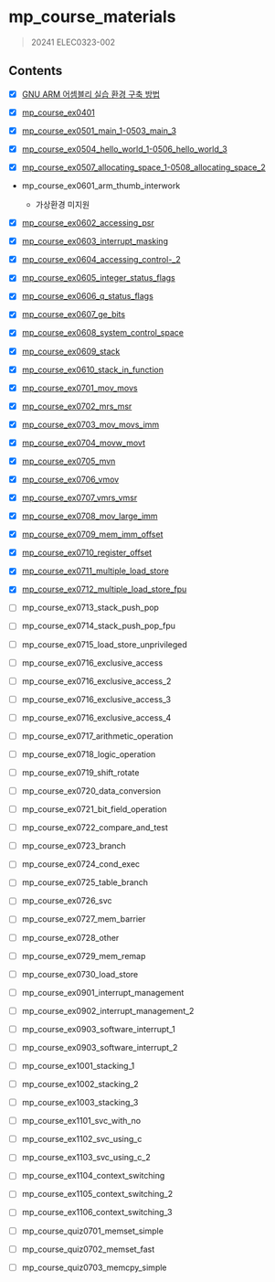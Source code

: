 # mp_course_materials

> 20241 ELEC0323-002

## Contents

- [x] [GNU ARM 어셈블리 실습 환경 구축 방법](gnu-arm-어셈블리-실습-환경-구축-방법.md)

- [x] [mp_course_ex0401](mp_course_ex0401.md)

- [x] [mp_course_ex0501_main_1-0503_main_3](mp_course_ex0501_main_1-0503_main_3.md)

- [x] [mp_course_ex0504_hello_world_1-0506_hello_world_3](mp_course_ex0504_hello_world_1-0506_hello_world_3.md)

- [x] [mp_course_ex0507_allocating_space_1-0508_allocating_space_2](mp_course_ex0507_allocating_space_1-0508_allocating_space_2.md)

- mp_course_ex0601_arm_thumb_interwork

    - 가상환경 미지원

- [x] [mp_course_ex0602_accessing_psr](mp_course_ex0602_accessing_psr.md)

- [x] [mp_course_ex0603_interrupt_masking](mp_course_ex0603_interrupt_masking.md)

- [x] [mp_course_ex0604_accessing_control-_2](mp_course_ex0604_accessing_control-_2.md)

- [x] [mp_course_ex0605_integer_status_flags](mp_course_ex0605_integer_status_flags.md)

- [x] [mp_course_ex0606_q_status_flags](mp_course_ex0606_q_status_flags.md)

- [x] [mp_course_ex0607_ge_bits](mp_course_ex0607_ge_bits.md)

- [x] [mp_course_ex0608_system_control_space](mp_course_ex0608_system_control_space.md)

- [x] [mp_course_ex0609_stack](mp_course_ex0609_stack.md)

- [x] [mp_course_ex0610_stack_in_function](mp_course_ex0610_stack_in_function.md)

- [x] [mp_course_ex0701_mov_movs](mp_course_ex0701_mov_movs.md)

- [x] [mp_course_ex0702_mrs_msr](mp_course_ex0702_mrs_msr.md)

- [x] [mp_course_ex0703_mov_movs_imm](mp_course_ex0703_mov_movs_imm.md)

- [x] [mp_course_ex0704_movw_movt](mp_course_ex0704_movw_movt.md)

- [x] [mp_course_ex0705_mvn](mp_course_ex0705_mvn.md)

- [x] [mp_course_ex0706_vmov](mp_course_ex0706_vmov.md)

- [x] [mp_course_ex0707_vmrs_vmsr](mp_course_ex0707_vmrs_vmsr.md)

- [x] [mp_course_ex0708_mov_large_imm](mp_course_ex0708_mov_large_imm.md)

- [x] [mp_course_ex0709_mem_imm_offset](mp_course_ex0709_mem_imm_offset.md)

- [x] [mp_course_ex0710_register_offset](mp_course_ex0710_register_offset.md)

- [x] [mp_course_ex0711_multiple_load_store](mp_course_ex0711_multiple_load_store.md)

- [x] [mp_course_ex0712_multiple_load_store_fpu](mp_course_ex0712_multiple_load_store_fpu.md)

- [ ] mp_course_ex0713_stack_push_pop

- [ ] mp_course_ex0714_stack_push_pop_fpu

- [ ] mp_course_ex0715_load_store_unprivileged

- [ ] mp_course_ex0716_exclusive_access

- [ ] mp_course_ex0716_exclusive_access_2

- [ ] mp_course_ex0716_exclusive_access_3

- [ ] mp_course_ex0716_exclusive_access_4

- [ ] mp_course_ex0717_arithmetic_operation

- [ ] mp_course_ex0718_logic_operation

- [ ] mp_course_ex0719_shift_rotate

- [ ] mp_course_ex0720_data_conversion

- [ ] mp_course_ex0721_bit_field_operation

- [ ] mp_course_ex0722_compare_and_test

- [ ] mp_course_ex0723_branch

- [ ] mp_course_ex0724_cond_exec

- [ ] mp_course_ex0725_table_branch

- [ ] mp_course_ex0726_svc

- [ ] mp_course_ex0727_mem_barrier

- [ ] mp_course_ex0728_other

- [ ] mp_course_ex0729_mem_remap

- [ ] mp_course_ex0730_load_store

- [ ] mp_course_ex0901_interrupt_management

- [ ] mp_course_ex0902_interrupt_management_2

- [ ] mp_course_ex0903_software_interrupt_1

- [ ] mp_course_ex0903_software_interrupt_2

- [ ] mp_course_ex1001_stacking_1

- [ ] mp_course_ex1002_stacking_2

- [ ] mp_course_ex1003_stacking_3

- [ ] mp_course_ex1101_svc_with_no

- [ ] mp_course_ex1102_svc_using_c

- [ ] mp_course_ex1103_svc_using_c_2

- [ ] mp_course_ex1104_context_switching

- [ ] mp_course_ex1105_context_switching_2

- [ ] mp_course_ex1106_context_switching_3

- [ ] mp_course_quiz0701_memset_simple

- [ ] mp_course_quiz0702_memset_fast

- [ ] mp_course_quiz0703_memcpy_simple
